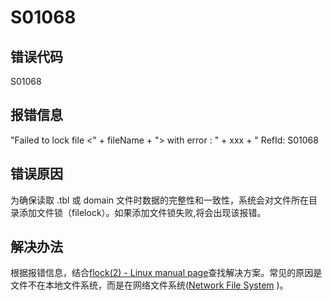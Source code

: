# S01068

## 错误代码

S01068

## 报错信息

"Failed to lock file <" + fileName + "> with error : " + xxx + " RefId: S01068

## 错误原因

为确保读取 .tbl 或 domain 文件时数据的完整性和一致性，系统会对文件所在目录添加文件锁（filelock）。如果添加文件锁失败,将会出现该报错。

## 解决办法

根据报错信息，结合[flock(2) - Linux manual
page](https://man7.org/linux/man-pages/man2/flock.2.md)查找解决方案。常见的原因是文件不在本地文件系统，而是在网络文件系统([Network File System](https://en.wikipedia.org/wiki/Network_File_System) )。

